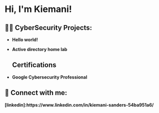 <h1>Hi, I'm Kiemani! 

<h2>👨‍💻 CyberSecurity Projects:</h2>

- <b>Hello world!</b>
  
- <b>Active directory home lab <b>

  <b><h2> Certifications</h2><b>
- <b> Google Cybersecurity Professional <b>


<h2> 🤳 Connect with me:</h2>
[linkedin]:https://www.linkedin.com/in/kiemani-sanders-54ba951a6/
